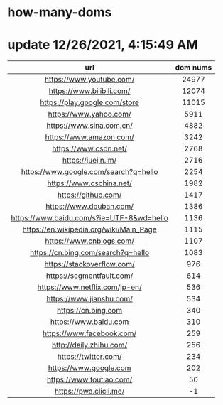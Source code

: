 # how-many-doms

# update 12/26/2021, 4:15:49 AM

url | dom nums
:-: | :-:
https://www.youtube.com/ | 24977
https://www.bilibili.com/ | 12074
https://play.google.com/store | 11015
https://www.yahoo.com/ | 5911
https://www.sina.com.cn/ | 4882
https://www.amazon.com/ | 3242
https://www.csdn.net/ | 2768
https://juejin.im/ | 2716
https://www.google.com/search?q=hello | 2254
https://www.oschina.net/ | 1982
https://github.com/ | 1417
https://www.douban.com/ | 1386
https://www.baidu.com/s?ie=UTF-8&wd=hello | 1136
https://en.wikipedia.org/wiki/Main_Page | 1115
https://www.cnblogs.com/ | 1107
https://cn.bing.com/search?q=hello | 1083
https://stackoverflow.com/ | 976
https://segmentfault.com/ | 614
https://www.netflix.com/jp-en/ | 536
https://www.jianshu.com/ | 534
https://cn.bing.com | 340
https://www.baidu.com | 310
https://www.facebook.com/ | 259
http://daily.zhihu.com/ | 256
https://twitter.com/ | 234
https://www.google.com | 202
https://www.toutiao.com/ | 50
https://pwa.clicli.me/ | -1
